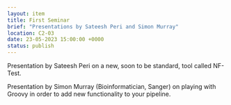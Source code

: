 ```yaml
---
layout: item
title: First Seminar
brief: "Presentations by Sateesh Peri and Simon Murray"
location: C2-03
date: 23-05-2023 15:00:00 +0000
status: publish
---
```


Presentation by Sateesh Peri on a new, soon to be standard, tool called NF-Test.

Presentation by Simon Murray (Bioinformatician, Sanger) on playing with Groovy in order to add new functionality to your pipeline.
